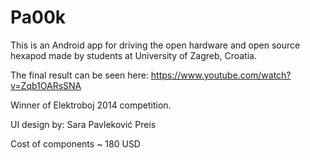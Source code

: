 Pa00k
=====

This is an Android app for driving the open hardware and open source hexapod made by students at University of Zagreb, Croatia. 

The final result can be seen here: https://www.youtube.com/watch?v=Zqb1OARsSNA

Winner of Elektroboj 2014 competition.

UI design by: Sara Pavleković Preis

Cost of components ~ 180 USD

